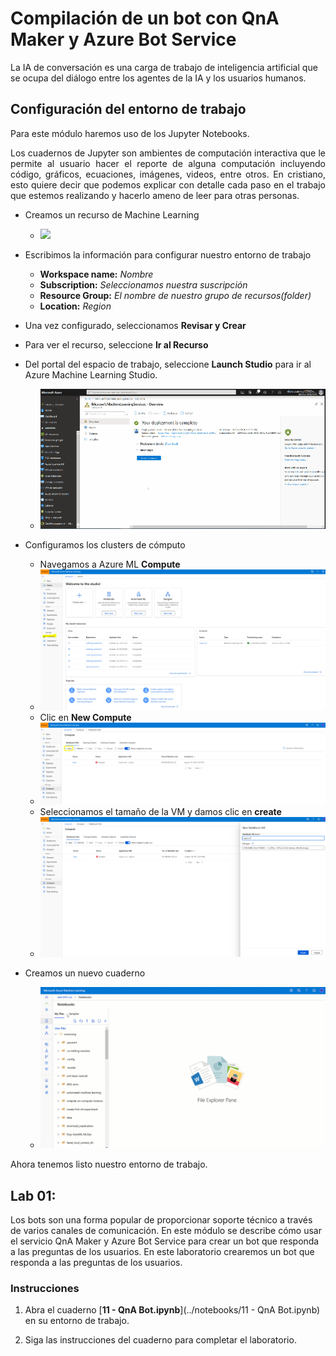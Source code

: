 # Compilación de un bot con QnA Maker y Azure Bot Service

La IA de conversación es una carga de trabajo de inteligencia artificial que se ocupa del diálogo entre los agentes de la IA y los usuarios humanos.

## Configuración del entorno de trabajo

Para este módulo haremos uso de los Jupyter Notebooks.

<div align="justify">Los cuadernos de Jupyter son ambientes de computación interactiva que le permite al usuario hacer el reporte de alguna computación incluyendo código, gráficos, ecuaciones, imágenes, videos, entre otros. En cristiano, esto quiere decir que podemos explicar con detalle cada paso en el trabajo que estemos realizando y hacerlo ameno de leer para otras personas.</div>

* Creamos un recurso de Machine Learning 
    * ![](https://docs.microsoft.com/es-es/azure/includes/media/aml-create-in-portal/create-workspace.gif)
* Escribimos la información para configurar nuestro entorno de trabajo
    * **Workspace name:** *Nombre*
    * **Subscription:** *Seleccionamos nuestra suscripción*
    * **Resource Group:** *El nombre de nuestro grupo de recursos(folder)*
    * **Location:** *Region*
* Una vez configurado, seleccionamos **Revisar y Crear**
* Para ver el recurso, seleccione **Ir al Recurso**
* Del portal del espacio de trabajo, seleccione **Launch Studio** para ir al Azure Machine Learning Studio.
    * ![](../images/ml0.gif)

* Configuramos los clusters de cómputo
    * Navegamos a Azure ML **Compute** 
    * ![](../images/ml1.png)
    * Clic en **New Compute**
    * ![](../images/ml2.png)
    * Seleccionamos el tamaño de la VM y damos clic en **create**
    * ![](../images/ml3.png)

* Creamos un nuevo cuaderno
    * ![](../images/ml4.gif)
    
Ahora tenemos listo nuestro entorno de trabajo.

## Lab 01: 

Los bots son una forma popular de proporcionar soporte técnico a través de varios canales de comunicación. En este módulo se describe cómo usar el servicio QnA Maker y Azure Bot Service para crear un bot que responda a las preguntas de los usuarios.
En este laboratorio crearemos un bot que responda a las preguntas de los usuarios.

### Instrucciones

1.  Abra el cuaderno [**11 - QnA Bot.ipynb**](../notebooks/11 - QnA Bot.ipynb) en su entorno de trabajo. 
    
2.  Siga las instrucciones del cuaderno para completar el laboratorio.